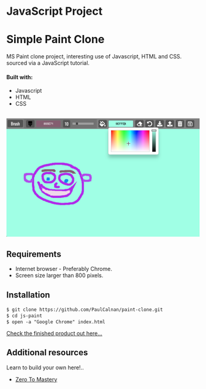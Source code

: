 # JavaScript Project
# Simple Paint Clone

MS Paint clone project, interesting use of Javascript, HTML and CSS.
sourced via a JavaScript tutorial.

#### Built with:

 - Javascript
 - HTML
 - CSS

##

![Paint-Clone-Screenshot](/paint-screen-shot.png)


## Requirements

- Internet browser - Preferably Chrome.
- Screen size larger than 800 pixels.

## Installation

```
$ git clone https://github.com/PaulCalnan/paint-clone.git
$ cd js-paint
$ open -a "Google Chrome" index.html
```

[Check the finished product out here... ](https://paulcalnan.github.io/paint-clone/)


## Additional resources

Learn to build your own here!..

- [Zero To Mastery](https://zerotomastery.io/academy/)
